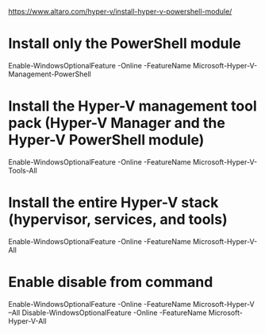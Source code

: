 https://www.altaro.com/hyper-v/install-hyper-v-powershell-module/

# Install only the PowerShell module
Enable-WindowsOptionalFeature -Online -FeatureName Microsoft-Hyper-V-Management-PowerShell

# Install the Hyper-V management tool pack (Hyper-V Manager and the Hyper-V PowerShell module)
Enable-WindowsOptionalFeature -Online -FeatureName Microsoft-Hyper-V-Tools-All

# Install the entire Hyper-V stack (hypervisor, services, and tools)
Enable-WindowsOptionalFeature -Online -FeatureName Microsoft-Hyper-V-All

# Enable disable from command
Enable-WindowsOptionalFeature -Online -FeatureName Microsoft-Hyper-V –All
Disable-WindowsOptionalFeature -Online -FeatureName Microsoft-Hyper-V-All
